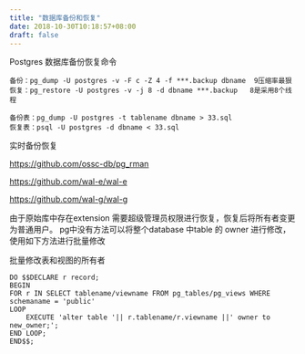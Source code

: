 ```yaml
---
title: "数据库备份和恢复"
date: 2018-10-30T10:18:57+08:00
draft: false
---
```

Postgres 数据库备份恢复命令

```
备份：pg_dump -U postgres -v -F c -Z 4 -f ***.backup dbname  9压缩率最狠
恢复：pg_restore -U postgres -v -j 8 -d dbname ***.backup   8是采用8个线程

备份表：pg_dump -U postgres -t tablename dbname > 33.sql
恢复表：psql -U postgres -d dbname < 33.sql
```

实时备份恢复

https://github.com/ossc-db/pg_rman

https://github.com/wal-e/wal-e

https://github.com/wal-g/wal-g


由于原始库中存在extension 需要超级管理员权限进行恢复，恢复后将所有者变更为普通用户。
pg中没有方法可以将整个database 中table 的 owner 进行修改，使用如下方法进行批量修改


批量修改表和视图的所有者
```
DO $$DECLARE r record;
BEGIN
FOR r IN SELECT tablename/viewname FROM pg_tables/pg_views WHERE schemaname = 'public'
LOOP
    EXECUTE 'alter table '|| r.tablename/r.viewname ||' owner to new_owner;';
END LOOP;
END$$;
```

